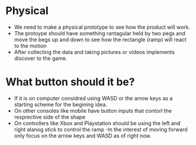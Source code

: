 # Physical 
- We need to make a physical prototype to see how the product will work.
- The protoype should have something rantagular held by two pegs and move the begs up and down to see how the rectangle (ramp) will react to the motion
- After collecting the data and taking pictures or videos implements discover to the game. 

# What button should it be?
- If it is on computer considred using WASD or the arrow keys as a starting scheme for the begining idea. 
- On other consoles like mobile have button inputs that contorl the resprective side of the shape
- On controllers like Xbox and Playstation should be using the left and right alanog stick to control the ramp
-In the interest of moving forward only focus on the arrow keys and WASD as of right now.
